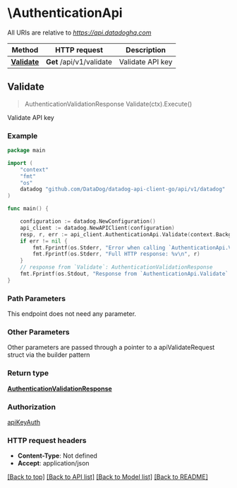 # \AuthenticationApi

All URIs are relative to *https://api.datadoghq.com*

Method | HTTP request | Description
------------- | ------------- | -------------
[**Validate**](AuthenticationApi.md#Validate) | **Get** /api/v1/validate | Validate API key



## Validate

> AuthenticationValidationResponse Validate(ctx).Execute()

Validate API key



### Example

```go
package main

import (
    "context"
    "fmt"
    "os"
    datadog "github.com/DataDog/datadog-api-client-go/api/v1/datadog"
)

func main() {

    configuration := datadog.NewConfiguration()
    api_client := datadog.NewAPIClient(configuration)
    resp, r, err := api_client.AuthenticationApi.Validate(context.Background(), ).Execute()
    if err != nil {
        fmt.Fprintf(os.Stderr, "Error when calling `AuthenticationApi.Validate``: %v\n", err)
        fmt.Fprintf(os.Stderr, "Full HTTP response: %v\n", r)
    }
    // response from `Validate`: AuthenticationValidationResponse
    fmt.Fprintf(os.Stdout, "Response from `AuthenticationApi.Validate`: %v\n", resp)
}
```

### Path Parameters

This endpoint does not need any parameter.

### Other Parameters

Other parameters are passed through a pointer to a apiValidateRequest struct via the builder pattern


### Return type

[**AuthenticationValidationResponse**](AuthenticationValidationResponse.md)

### Authorization

[apiKeyAuth](../README.md#apiKeyAuth)

### HTTP request headers

- **Content-Type**: Not defined
- **Accept**: application/json

[[Back to top]](#) [[Back to API list]](../README.md#documentation-for-api-endpoints)
[[Back to Model list]](../README.md#documentation-for-models)
[[Back to README]](../README.md)

